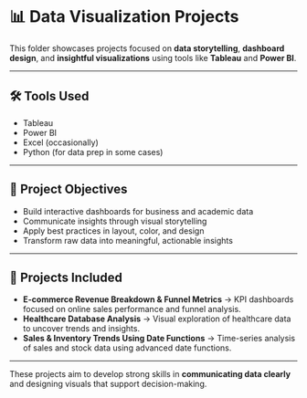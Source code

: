 # 📊 Data Visualization Projects

This folder showcases projects focused on **data storytelling**, **dashboard design**, and **insightful visualizations** using tools like **Tableau** and **Power BI**.

---

## 🛠 Tools Used
- Tableau  
- Power BI  
- Excel (occasionally)  
- Python (for data prep in some cases)  

---

## 🎯 Project Objectives
- Build interactive dashboards for business and academic data  
- Communicate insights through visual storytelling  
- Apply best practices in layout, color, and design  
- Transform raw data into meaningful, actionable insights  

---

## 📂 Projects Included
- **E-commerce Revenue Breakdown & Funnel Metrics** → KPI dashboards focused on online sales performance and funnel analysis.  
- **Healthcare Database Analysis** → Visual exploration of healthcare data to uncover trends and insights.  
- **Sales & Inventory Trends Using Date Functions** → Time-series analysis of sales and stock data using advanced date functions.  

---

These projects aim to develop strong skills in **communicating data clearly** and designing visuals that support decision-making.
